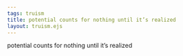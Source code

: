 ```yaml
---
tags: truism
title: potential counts for nothing until it’s realized
layout: truism.ejs
---
```


potential counts for nothing until it’s realized